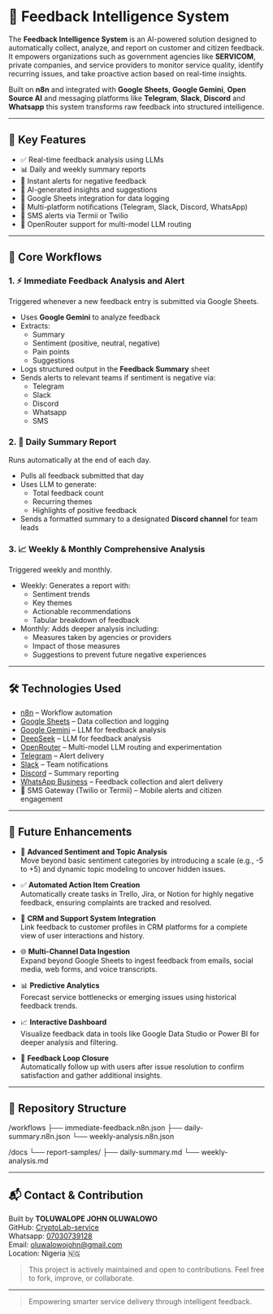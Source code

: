 # 🧠 Feedback Intelligence System

The **Feedback Intelligence System** is an AI-powered solution designed to automatically collect, analyze, and report on customer and citizen feedback. It empowers organizations such as government agencies like **SERVICOM**, private companies, and service providers to monitor service quality, identify recurring issues, and take proactive action based on real-time insights.

Built on **n8n** and integrated with **Google Sheets**, **Google Gemini**, **Open Source AI** and messaging platforms like **Telegram**, **Slack**, **Discord** and **Whatsapp** this system transforms raw feedback into structured intelligence.

---

## 🚀 Key Features

- ✅ Real-time feedback analysis using LLMs
- 📊 Daily and weekly summary reports
- 🔔 Instant alerts for negative feedback
- 🧠 AI-generated insights and suggestions
- 📁 Google Sheets integration for data logging
- 💬 Multi-platform notifications (Telegram, Slack, Discord, WhatsApp)
- 📱 SMS alerts via Termii or Twilio
- 🔗 OpenRouter support for multi-model LLM routing

---

## 🧩 Core Workflows

### 1. ⚡ Immediate Feedback Analysis and Alert

Triggered whenever a new feedback entry is submitted via Google Sheets.

- Uses **Google Gemini** to analyze feedback
- Extracts:
  - Summary
  - Sentiment (positive, neutral, negative)
  - Pain points
  - Suggestions
- Logs structured output in the **Feedback Summary** sheet
- Sends alerts to relevant teams if sentiment is negative via:
  - Telegram
  - Slack
  - Discord
  - Whatsapp
  - SMS

### 2. 📅 Daily Summary Report

Runs automatically at the end of each day.

- Pulls all feedback submitted that day
- Uses LLM to generate:
  - Total feedback count
  - Recurring themes
  - Highlights of positive feedback
- Sends a formatted summary to a designated **Discord channel** for team leads

### 3. 📈 Weekly & Monthly Comprehensive Analysis

Triggered weekly and monthly.

- Weekly: Generates a report with:
  - Sentiment trends
  - Key themes
  - Actionable recommendations
  - Tabular breakdown of feedback
- Monthly: Adds deeper analysis including:
  - Measures taken by agencies or providers
  - Impact of those measures
  - Suggestions to prevent future negative experiences

---

## 🛠 Technologies Used

- [n8n](https://n8n.io/) – Workflow automation
- [Google Sheets](https://www.google.com/sheets/about/) – Data collection and logging
- [Google Gemini](https://gemini.google.com/) – LLM for feedback analysis
- [DeepSeek](https://chat.deepseek.com/) – LLM for feedback analysis
- [OpenRouter](https://openrouter.ai/) – Multi-model LLM routing and experimentation
- [Telegram](https://core.telegram.org/bots) – Alert delivery
- [Slack](https://api.slack.com/) – Team notifications
- [Discord](https://discord.com/developers/docs/intro) – Summary reporting
- [WhatsApp Business](https://web.whatsapp.com/) – Feedback collection and alert delivery
- 📱 SMS Gateway (Twilio or Termii) – Mobile alerts and citizen engagement

---

## 🔮 Future Enhancements

- 🧠 **Advanced Sentiment and Topic Analysis**  
  Move beyond basic sentiment categories by introducing a scale (e.g., -5 to +5) and dynamic topic modeling to uncover hidden issues.

- ✅ **Automated Action Item Creation**  
  Automatically create tasks in Trello, Jira, or Notion for highly negative feedback, ensuring complaints are tracked and resolved.

- 🔗 **CRM and Support System Integration**  
  Link feedback to customer profiles in CRM platforms for a complete view of user interactions and history.

- 🌐 **Multi-Channel Data Ingestion**  
  Expand beyond Google Sheets to ingest feedback from emails, social media, web forms, and voice transcripts.

- 📊 **Predictive Analytics**  
  Forecast service bottlenecks or emerging issues using historical feedback trends.

- 📈 **Interactive Dashboard**  
  Visualize feedback data in tools like Google Data Studio or Power BI for deeper analysis and filtering.

- 🔁 **Feedback Loop Closure**  
  Automatically follow up with users after issue resolution to confirm satisfaction and gather additional insights.

---

## 📂 Repository Structure

/workflows ├── immediate-feedback.n8n.json ├── daily-summary.n8n.json └── weekly-analysis.n8n.json

/docs └── report-samples/ ├── daily-summary.md └── weekly-analysis.md

---

## 📬 Contact & Contribution

Built by **TOLUWALOPE JOHN OLUWALOWO**  
GitHub: [CryptoLab-service](https://github.com/CryptoLab-service/)  
Whatsapp: [07030739128](https://whatsapp.me/+2347030739128/)  
Email: oluwalowojohn@gmail.com  
Location: Nigeria 🇳🇬

> This project is actively maintained and open to contributions. Feel free to fork, improve, or collaborate.

---

> Empowering smarter service delivery through intelligent feedback.
